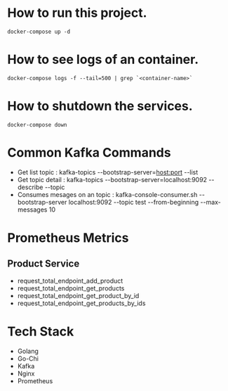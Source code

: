 # How to run this project.
```
docker-compose up -d
```

# How to see logs of an container.
```
docker-compose logs -f --tail=500 | grep `<container-name>`
```

# How to shutdown the services.
```
docker-compose down
```


# Common Kafka Commands
* Get list topic                  : kafka-topics --bootstrap-server=<host:port> --list
* Get topic detail                : kafka-topics --bootstrap-server=localhost:9092 --describe --topic <topic-name>
* Consumes mesages on an topic    : kafka-console-consumer.sh --bootstrap-server localhost:9092 --topic test --from-beginning --max-messages 10

# Prometheus Metrics
## Product Service
* request_total_endpoint_add_product
* request_total_endpoint_get_products
* request_total_endpoint_get_product_by_id
* request_total_endpoint_get_products_by_ids

# Tech Stack
* Golang
* Go-Chi
* Kafka 
* Nginx
* Prometheus

